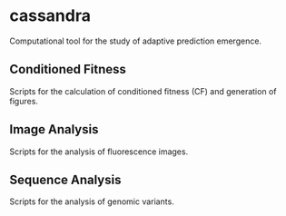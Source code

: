 # cassandra
Computational tool for the study of adaptive prediction emergence.  

## Conditioned Fitness 

Scripts for the calculation of conditioned fitness (CF) and generation of figures.   

## Image Analysis

Scripts for the analysis of fluorescence images.   

## Sequence Analysis
Scripts for the analysis of genomic variants.   
